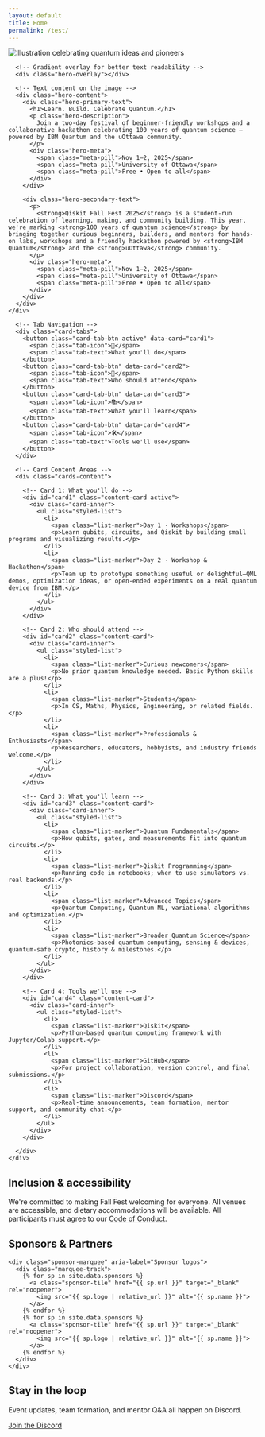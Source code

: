 ```yaml
---
layout: default
title: Home
permalink: /test/
---
```


<!-- <section class="hero">
  <div class="container hero-inner">
    <h1>Learn. Build. Celebrate Quantum.</h1>
    <p>Join a two-day festival of beginner-friendly workshops and a collaborative hackathon celebrating 100 years of quantum science — powered by IBM Quantum and the uOttawa community.</p>
    <div class="meta">
      <span class="pill">Nov 1–2, 2025</span>
      <span class="pill">University of Ottawa</span>
      <span class="pill">Free • Open to all</span>
    </div>
  </div>
</section> -->

<main class="container">
  <!-- SECTION 1: Hero Banner with Image and Text Overlay -->
  <section class="hero-banner-section">
    <div class="hero-banner-container">
      <img
        src="{{ '/assets/Full_Illustration.png' | relative_url }}"
        alt="Illustration celebrating quantum ideas and pioneers"
        class="hero-background-image"
        loading="eager"
        decoding="async"
      >
      
      <!-- Gradient overlay for better text readability -->
      <div class="hero-overlay"></div>
      
      <!-- Text content on the image -->
      <div class="hero-content">
        <div class="hero-primary-text">
          <h1>Learn. Build. Celebrate Quantum.</h1>
          <p class="hero-description">
            Join a two-day festival of beginner-friendly workshops and a collaborative hackathon celebrating 100 years of quantum science — powered by IBM Quantum and the uOttawa community.
          </p>
          <div class="hero-meta">
            <span class="meta-pill">Nov 1–2, 2025</span>
            <span class="meta-pill">University of Ottawa</span>
            <span class="meta-pill">Free • Open to all</span>
          </div>
        </div>
        
        <div class="hero-secondary-text">
          <p>
            <strong>Qiskit Fall Fest 2025</strong> is a student-run celebration of learning, making, and community building. This year, we're marking <strong>100 years of quantum science</strong> by bringing together curious beginners, builders, and mentors for hands-on labs, workshops and a friendly hackathon powered by <strong>IBM Quantum</strong> and the <strong>uOttawa</strong> community.
          </p>
          <div class="hero-meta">
            <span class="meta-pill">Nov 1–2, 2025</span>
            <span class="meta-pill">University of Ottawa</span>
            <span class="meta-pill">Free • Open to all</span>
          </div>
        </div>
      </div>
    </div>
  </section>
  
  <!-- SECTION 2: Interactive Content Cards -->
  <section id="about" class="content-cards-section">
    <div class="container">
      
      <!-- Tab Navigation -->
      <div class="card-tabs">
        <button class="card-tab-btn active" data-card="card1">
          <span class="tab-icon">🚀</span>
          <span class="tab-text">What you'll do</span>
        </button>
        <button class="card-tab-btn" data-card="card2">
          <span class="tab-icon">👥</span>
          <span class="tab-text">Who should attend</span>
        </button>
        <button class="card-tab-btn" data-card="card3">
          <span class="tab-icon">📚</span>
          <span class="tab-text">What you'll learn</span>
        </button>
        <button class="card-tab-btn" data-card="card4">
          <span class="tab-icon">🛠️</span>
          <span class="tab-text">Tools we'll use</span>
        </button>
      </div>
  
      <!-- Card Content Areas -->
      <div class="cards-content">
        
        <!-- Card 1: What you'll do -->
        <div id="card1" class="content-card active">
          <div class="card-inner">
            <ul class="styled-list">
              <li>
                <span class="list-marker">Day 1 · Workshops</span>
                <p>Learn qubits, circuits, and Qiskit by building small programs and visualizing results.</p>
              </li>
              <li>
                <span class="list-marker">Day 2 · Workshop & Hackathon</span>
                <p>Team up to prototype something useful or delightful—QML demos, optimization ideas, or open-ended experiments on a real quantum device from IBM.</p>
              </li>
            </ul>
          </div>
        </div>
  
        <!-- Card 2: Who should attend -->
        <div id="card2" class="content-card">
          <div class="card-inner">
            <ul class="styled-list">
              <li>
                <span class="list-marker">Curious newcomers</span>
                <p>No prior quantum knowledge needed. Basic Python skills are a plus!</p>
              </li>
              <li>
                <span class="list-marker">Students</span>
                <p>In CS, Maths, Physics, Engineering, or related fields.</p>
              </li>
              <li>
                <span class="list-marker">Professionals & Enthusiasts</span>
                <p>Researchers, educators, hobbyists, and industry friends welcome.</p>
              </li>
            </ul>
          </div>
        </div>
  
        <!-- Card 3: What you'll learn -->
        <div id="card3" class="content-card">
          <div class="card-inner">
            <ul class="styled-list">
              <li>
                <span class="list-marker">Quantum Fundamentals</span>
                <p>How qubits, gates, and measurements fit into quantum circuits.</p>
              </li>
              <li>
                <span class="list-marker">Qiskit Programming</span>
                <p>Running code in notebooks; when to use simulators vs. real backends.</p>
              </li>
              <li>
                <span class="list-marker">Advanced Topics</span>
                <p>Quantum Computing, Quantum ML, variational algorithms and optimization.</p>
              </li>
              <li>
                <span class="list-marker">Broader Quantum Science</span>
                <p>Photonics-based quantum computing, sensing & devices, quantum-safe crypto, history & milestones.</p>
              </li>
            </ul>
          </div>
        </div>
  
        <!-- Card 4: Tools we'll use -->
        <div id="card4" class="content-card">
          <div class="card-inner">
            <ul class="styled-list">
              <li>
                <span class="list-marker">Qiskit</span>
                <p>Python-based quantum computing framework with Jupyter/Colab support.</p>
              </li>
              <li>
                <span class="list-marker">GitHub</span>
                <p>For project collaboration, version control, and final submissions.</p>
              </li>
              <li>
                <span class="list-marker">Discord</span>
                <p>Real-time announcements, team formation, mentor support, and community chat.</p>
              </li>
            </ul>
          </div>
        </div>
  
      </div>
    </div>
  </section>








  <section class="card">
    <h2>Inclusion & accessibility</h2>
    <p>
      We're committed to making Fall Fest welcoming for everyone. All venues are accessible, 
      and dietary accommodations will be available. All participants must agree to our
      <a href="{{ '/code-of-conduct/' | relative_url }}">Code of Conduct</a>.
    </p>
  </section>

  <section class="card" aria-labelledby="sponsor-heading">
    <h2 id="sponsor-heading">Sponsors & Partners</h2>

    <div class="sponsor-marquee" aria-label="Sponsor logos">
      <div class="marquee-track">
        {% for sp in site.data.sponsors %}
          <a class="sponsor-tile" href="{{ sp.url }}" target="_blank" rel="noopener">
            <img src="{{ sp.logo | relative_url }}" alt="{{ sp.name }}">
          </a>
        {% endfor %}
        {% for sp in site.data.sponsors %}
          <a class="sponsor-tile" href="{{ sp.url }}" target="_blank" rel="noopener">
            <img src="{{ sp.logo | relative_url }}" alt="{{ sp.name }}">
          </a>
        {% endfor %}
      </div>
    </div>
  </section>

  <section class="card center">
    <h2>Stay in the loop</h2>
    <p>Event updates, team formation, and mentor Q&A all happen on Discord.</p>
    <a class="btn" href="{{ '/contact/' | relative_url }}">Join the Discord</a>
  </section>

</main>
<script src="{{ '/assets/about.js' | relative_url }}"></script>
